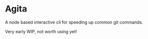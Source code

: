 # Agita
A node based interactive cli for speeding up common git commands.

Very early WIP, not worth using yet!